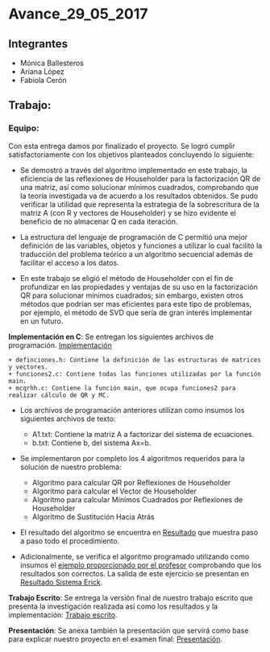 Avance\_29\_05\_2017
================

Integrantes
-----------

-   Mónica Ballesteros
-   Ariana López
-   Fabiola Cerón

Trabajo:
--------

### Equipo:

Con esta entrega damos por finalizado el proyecto.  Se logró cumplir satisfactoriamente con los objetivos planteados concluyendo lo siguiente: 

* Se demostró a través del algoritmo implementado en este trabajo, la eficiencia de las reflexiones de Householder para la factorización QR de una matriz, así como solucionar mínimos cuadrados, comprobando que la teoría investigada va de acuerdo a los resultados obtenidos.  Se pudo verificar la utilidad que representa la estrategia de la sobrescritura de la matriz A (con R y vectores de Householder) y se hizo evidente el beneficio de no almacenar Q en cada iteración.

* La estructura del lenguaje de programación de C permitió una mejor definición de las variables, objetos y funciones a utilizar lo cual facilitó la traducción del problema teórico a un algoritmo secuencial además de facilitar el acceso a los datos.

* En este trabajo se eligió el método de Householder con el fin de profundizar en las propiedades y ventajas de su uso en la factorización QR para solucionar mínimos cuadrados;  sin embargo, existen otros métodos que podrían ser mas eficientes para este tipo de problemas, por ejemplo, el método de SVD que sería de gran interés implementar en un futuro. 

**Implementación en C**: Se entregan los siguientes archivos de programación.  [Implementación](../codigo)

    + definciones.h: Contiene la definición de las estructuras de matrices y vectores.
    + funciones2.c: Contiene todas las funciones utilizadas por la función main.         
    + mcqrhh.c: Contiene la función main, que ocupa funciones2 para realizar cálculo de QR y MC.

* Los archivos de programación anteriores utilizan como insumos los siguientes archivos de texto:

    + A1.txt: Contiene la matriz A a factorizar del sistema de ecuaciones.
    + b.txt: Contiene b, del sistema Ax=b.

* Se implementaron por completo los 4 algoritmos requeridos para la solución de nuestro problema: 
	+ Algoritmo para calcular QR por Reflexiones de Householder
	+ Algoritmo para calcular el Vector de Householder
	+ Algoritmo para calcular Mínimos Cuadrados por Reflexiones de Householder
	+ Algoritmo de Sustitución Hacia Atrás

* El resultado del algoritmo se encuentra en [Resultado](SalidaA1) que muestra paso a paso todo el procedimiento.

* Adicionalmente, se verifica el algoritmo programado utilizando como insumos el [ejemplo proporcionado por el profesor](https://github.com/ITAM-DS/analisis-numerico-computo-cientifico/tree/master/C/LAPACK/ejemplos) comprobando que los resultados son correctos.  La salida de este ejercicio se presentan en [Resultado Sistema Erick](VerificacionEjercicioProfesor).

**Trabajo Escrito**: Se entrega la versión final de nuestro trabajo escrito que presenta la investigación realizada así como los resultados y la implementación: [Trabajo escrito](../trabajo_escrito).

**Presentación**: Se anexa también la presentación que servirá como base para explicar nuestro proyecto en el examen final: [Presentación](https://drive.google.com/file/d/0B5IJ1w6MjxegSlhFc2xPOW9fRE0/view?usp=sharing).




